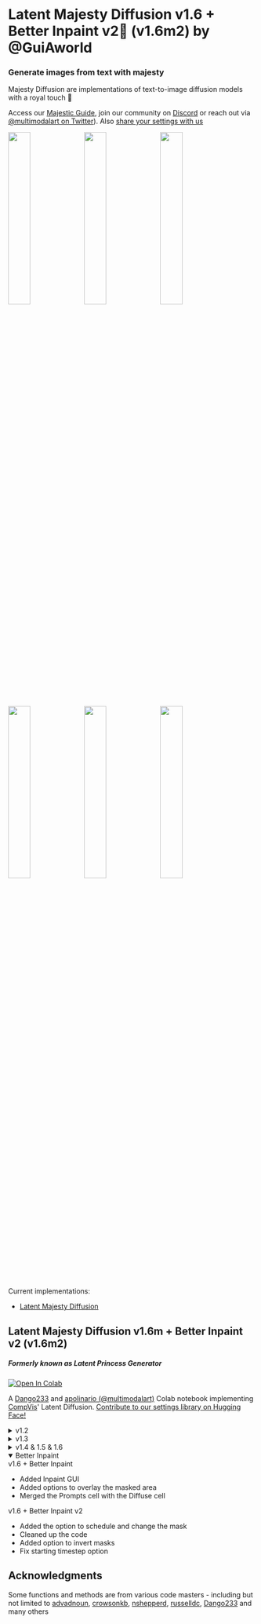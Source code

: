 # Latent Majesty Diffusion v1.6 + Better Inpaint v2👑 (v1.6m2) by @GuiAworld
### Generate images from text with majesty
Majesty Diffusion are implementations of text-to-image diffusion models with a royal touch 👸

Access our [Majestic Guide](https://multimodal.art/majesty-diffusion), join our community on [Discord](https://discord.gg/yNBtQBEDfZ) or reach out via [@multimodalart on Twitter](https://twitter.com/multimodalart)). Also [share your settings with us](https://huggingface.co/datasets/multimodalart/latent-majesty-diffusion-settings)

<img src="https://user-images.githubusercontent.com/788417/169711951-1ea0d0e6-2581-474a-b79f-e62b3fd8c3dd.png" width="30%"></img> <img src="https://user-images.githubusercontent.com/788417/169711813-804ebfa2-d9ee-4dd6-bdbf-8cb0b211d45c.png" width="30%"></img> <img src="https://user-images.githubusercontent.com/788417/169711793-6ac0fb54-ca06-490b-8fb2-10a3edc507ab.png" width="30%"></img> <img src="https://user-images.githubusercontent.com/788417/169712054-fe3bf4bd-4473-4070-ba69-0f74f5c3e475.png" width="30%"></img> <img src="https://user-images.githubusercontent.com/788417/169711818-474fa21d-e20d-4ee9-8ebd-333ac964b333.png" width="30%"></img> <img src="https://user-images.githubusercontent.com/788417/169711832-96456604-25b2-4cc0-8a5c-26bcd56e3993.png" width="30%"></img> 


Current implementations:
- [Latent Majesty Diffusion](#latent-majesty-diffusion-v16)


## Latent Majesty Diffusion v1.6m + Better Inpaint v2 (v1.6m2)
##### Formerly known as Latent Princess Generator
[![Open In Colab](https://colab.research.google.com/assets/colab-badge.svg)](https://colab.research.google.com/github/GuiAworld/majesty-diffusion/blob/better-inpaint/latent.ipynb)

A [Dango233](https://github.com/Dango233) and [apolinario (@multimodalart)](https://github.com/multimodalart) Colab notebook implementing [CompVis](https://github.com/CompVis)' Latent Diffusion. [Contribute to our settings library on Hugging Face!](https://huggingface.co/datasets/multimodalart/latent-majesty-diffusion-settings)
<details>
  <summary>v1.2</summary>
  
  - Added [Dango233](https://github.com/Dango233) CLIP Guidance
  - Added [Dango233](https://github.com/Dango233) magical **new** step and upscaling scheduling
  - Added [Dango233](https://github.com/Dango233) cuts, augs and attributes scheduling
  - Added [Dango233](https://github.com/Dango233) mag and clamp settings
  - Added [Dango233](https://github.com/Dango233) linear ETA scheduling
  - Added [Dango233](https://github.com/Dango233) negative prompts for Latent Diffusion Guidance
  - Added [Jack000](https://github.com/Jack000) [GLID-3 XL](https://github.com/Jack000/glid-3-xl) watermark free fine-tuned model
  - Added [dmarx](https://github.com/dmarx/) [Multi-Modal-Comparators](https://github.com/dmarx/Multi-Modal-Comparators) for CLIP and CLIP-like models
  - Added [open_clip](https://github.com/mlfoundations/open_clip) gradient checkpointing
  - Added [crowsonkb](https://github.com/crowsonkb/v-diffusion-pytorch) aesthetic models
  - Added [LAION-AI](https://github.com/LAION-AI/aesthetic-predictor) aesthetic predictor embeddings
  - Added [Dango233](https://github.com/Dango233) inpainting mode
  - Added [apolinario (@multimodalart)](https://github.com/multimodalart) savable settings and setting library (including `colab-free-default`, `dango233-princesses`, `the-other-zippy` and `makaitrad` shared settings. Share yours with us too with a pull request!
</details>
<details>
  <summary>v1.3</summary>
  - Better Upscaler (learn how to use it on our [Majestic Guide](https://multimodal.art/majesty-diffusion))
</details>
<details>
  <summary>v1.4 & 1.5 & 1.6</summary>
   v1.4
   - Added [Dango233](https://github.com/Dango233) Customised Dynamic Thresholding
   - Added [open_clip](https://github.com/mlfoundations/open_clip) ViT-L/14 LAION-400M trained
   - Fix CLOOB perceptor from MMC
   - Removes latent upscaler (was broken), adds RGB upscaler

   v1.5

    - Even better defaults
   - Better dynamic thresholidng
   - Improves range scale
   - Adds var scale and mean scale
   - Adds the possibility of blurring cuts
   - Adds experimental compression and punishment settings
   - Adds PLMS support (experimental, results perceptually weird)

    v1.6

   - Adds [LAION](https://github.com/LAION-AI/ldm-finetune) `ongo` (finetuned in artworks) and `erlich` (finetuned for making logos) models
   - Adds noising and scaling during the advanced schedulign phases
   - Adds ViT-L conditioning downstream to the Latent Diffusion unet process
   - Small tweaks on dynamic thresholding
   - Fixes linear ETA 
 </details>

 <details open>
 <summary>Better Inpaint</summary>
 v1.6 + Better Inpaint
  
 - Added Inpaint GUI
 - Added options to overlay the masked area
 - Merged the Prompts cell with the Diffuse cell

 v1.6 + Better Inpaint v2
  
 - Added the option to schedule and change the mask
 - Cleaned up the code
 - Added option to invert masks
 - Fix starting timestep option
</details>


## Acknowledgments
Some functions and methods are from various code masters - including but not limited to [advadnoun](https://twitter.com/advadnoun), [crowsonkb](https://github.com/crowsonkb), [nshepperd](https://github.com/nshepperd), [russelldc](https://github.com/russelldc), [Dango233](https://github.com/Dango233) and many others
